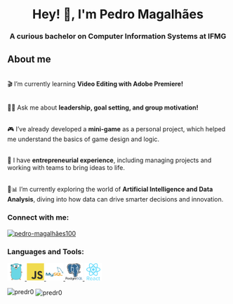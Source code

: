 <h1 align="center">Hey! 👋, I'm Pedro Magalhães</h1>
<h3 align="center">A curious bachelor on Computer Information Systems at IFMG</h3>

<h2 align="left">About me</h2>

<p align="left"> 
<br>🎬 I’m currently learning <strong>Video Editing with Adobe Premiere!</strong></br>

<br>👥🚀 Ask me about <strong>leadership, goal setting, and group motivation!</strong></br>

<br>🎮 I’ve already developed a <strong>mini-game</strong> as a personal project, which helped me understand the basics of game design and logic.</br>

<br>🏢 I have <strong>entrepreneurial experience</strong>, including managing projects and working with teams to bring ideas to life.</br>

<br>🤖📊 I’m currently exploring the world of <strong>Artificial Intelligence and Data Analysis</strong>, diving into how data can drive smarter decisions and innovation.</br>
</p>

<h3 align="left">Connect with me:</h3>
<p align="left">
<a href="https://linkedin.com/in/pedro-magalhães100" target="blank"><img align="center" src="https://raw.githubusercontent.com/rahuldkjain/github-profile-readme-generator/master/src/images/icons/Social/linked-in-alt.svg" alt="pedro-magalhães100" height="30" width="40" /></a>
</p>

<h3 align="left">Languages and Tools:</h3>
<p align="left"> <a href="https://golang.org" target="_blank" rel="noreferrer"> <img src="https://raw.githubusercontent.com/devicons/devicon/master/icons/go/go-original.svg" alt="go" width="40" height="40"/> </a> <a href="https://developer.mozilla.org/en-US/docs/Web/JavaScript" target="_blank" rel="noreferrer"> <img src="https://raw.githubusercontent.com/devicons/devicon/master/icons/javascript/javascript-original.svg" alt="javascript" width="40" height="40"/> </a> <a href="https://www.mysql.com/" target="_blank" rel="noreferrer"> <img src="https://raw.githubusercontent.com/devicons/devicon/master/icons/mysql/mysql-original-wordmark.svg" alt="mysql" width="40" height="40"/> </a> <a href="https://www.postgresql.org" target="_blank" rel="noreferrer"> <img src="https://raw.githubusercontent.com/devicons/devicon/master/icons/postgresql/postgresql-original-wordmark.svg" alt="postgresql" width="40" height="40"/> </a> <a href="https://reactjs.org/" target="_blank" rel="noreferrer"> <img src="https://raw.githubusercontent.com/devicons/devicon/master/icons/react/react-original-wordmark.svg" alt="react" width="40" height="40"/> </a> </p>

<p><img align="left" src="https://github-readme-stats.vercel.app/api/top-langs?username=predr0&show_icons=true&theme=synthwave&locale=en&layout=compact" alt="predr0" /></p>

<p>&nbsp;<img align="center" src="https://github-readme-stats.vercel.app/api?username=predr0&show_icons=true&theme=synthwave&locale=en" alt="predr0" /></p>
